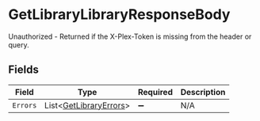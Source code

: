 # GetLibraryLibraryResponseBody

Unauthorized - Returned if the X-Plex-Token is missing from the header or query.


## Fields

| Field                                                               | Type                                                                | Required                                                            | Description                                                         |
| ------------------------------------------------------------------- | ------------------------------------------------------------------- | ------------------------------------------------------------------- | ------------------------------------------------------------------- |
| `Errors`                                                            | List<[GetLibraryErrors](../../Models/Requests/GetLibraryErrors.md)> | :heavy_minus_sign:                                                  | N/A                                                                 |